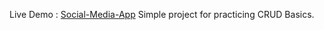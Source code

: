 Live Demo : [Social-Media-App](https://riajul-alam.github.io/Social-Media-App/)
Simple project for practicing CRUD Basics.
